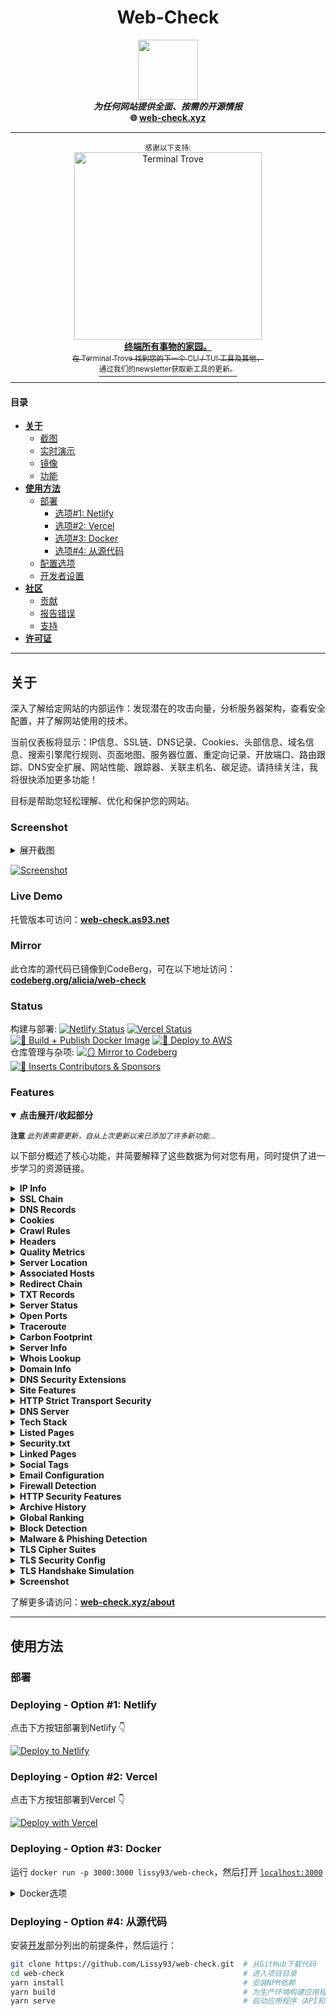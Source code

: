 <h1 align="center">Web-Check</h1>

<p align="center">
<img src="https://i.ibb.co/q1gZN2p/web-check-logo.png" width="96" /><br />
<b><i>为任何网站提供全面、按需的开源情报</i></b>
<br />
<b>🌐 <a href="https://web-check.xyz/">web-check.xyz</a></b><br />
</p>

---
<p align="center">
  <sup>感谢以下支持:</sup><br>
<a href="https://terminaltrove.com/?utm_campaign=github&utm_medium=referral&utm_content=web-check&utm_source=wcgh">
  <img src="https://i.ibb.co/8jrrcZ0/IMG-7210.jpg" width="300" alt="Terminal Trove">
  <br>
  <strong>终端所有事物的家园。</strong>
</a>
<br>
<a href="https://terminaltrove.com/newsletter?utm_campaign=github&utm_medium=referral&utm_content=web-check&utm_source=wcgh">
  <sub>在 Terminal Trove 找到您的下一个 CLI / TUI 工具及其他，</sub>
  <br>
  <sup>通过我们的newsletter获取新工具的更新。</sup>
</a>
</p>

---

#### 目录

- **[关于](#about)**
  - [截图](#screenshot)
  - [实时演示](#live-demo)
  - [镜像](#mirror)
  - [功能](#features)
- **[使用方法](#usage)**
  - [部署](#deployment)
    - [选项#1: Netlify](#deploying---option-1-netlify)
    - [选项#2: Vercel](#deploying---option-2-vercel)
    - [选项#3: Docker](#deploying---option-3-docker)
    - [选项#4: 从源代码](#deploying---option-4-from-source)
  - [配置选项](#configuring)
  - [开发者设置](#developing)
- **[社区](#community)**
  - [贡献](#contributing)
  - [报告错误](#reporting-bugs)
  - [支持](#supporting)
- **[许可证](#license)**

---

## 关于
深入了解给定网站的内部运作：发现潜在的攻击向量，分析服务器架构，查看安全配置，并了解网站使用的技术。

当前仪表板将显示：IP信息、SSL链、DNS记录、Cookies、头部信息、域名信息、搜索引擎爬行规则、页面地图、服务器位置、重定向记录、开放端口、路由跟踪、DNS安全扩展、网站性能、跟踪器、关联主机名、碳足迹。请持续关注，我将很快添加更多功能！

目标是帮助您轻松理解、优化和保护您的网站。

### Screenshot

<details>
      <summary>展开截图</summary>

[![Screenshot](https://raw.githubusercontent.com/Lissy93/web-check/master/.github/screenshots/web-check-screenshot1.png)](https://web-check.as93.net/)
      
</details>

[![Screenshot](https://i.ibb.co/r0jXN6s/web-check.png)](https://github.com/Lissy93/web-check/tree/master/.github/screenshots)

### Live Demo
托管版本可访问：**[web-check.as93.net](https://web-check.as93.net)**

### Mirror
此仓库的源代码已镜像到CodeBerg，可在以下地址访问：**[codeberg.org/alicia/web-check](https://codeberg.org/alicia/web-check)**

### Status

构建与部署: [![Netlify Status](https://api.netlify.com/api/v1/badges/c43453c1-5333-4df7-889b-c1d2b52183c0/deploy-status)](https://app.netlify.com/sites/web-check/deploys)
[![Vercel Status](https://therealsujitk-vercel-badge.vercel.app/?app=web-check-ten)](https://vercel.com/as93/web-check/)
[![🐳 Build + Publish Docker Image](https://github.com/Lissy93/web-check/actions/workflows/docker.yml/badge.svg)](https://github.com/Lissy93/web-check/actions/workflows/docker.yml)
[![🚀 Deploy to AWS](https://github.com/Lissy93/web-check/actions/workflows/deploy-aws.yml/badge.svg)](https://github.com/Lissy93/web-check/actions/workflows/deploy-aws.yml)
<br />
仓库管理与杂项: [![🪞 Mirror to Codeberg](https://github.com/Lissy93/web-check/actions/workflows/mirror.yml/badge.svg)](https://github.com/Lissy93/web-check/actions/workflows/mirror.yml)
[![💓 Inserts Contributors & Sponsors](https://github.com/Lissy93/web-check/actions/workflows/credits.yml/badge.svg)](https://github.com/Lissy93/web-check/actions/workflows/credits.yml)

### Features

<details open>
<summary><b>点击展开/收起部分</b></summary>

<sup>**注意** _此列表需要更新，自从上次更新以来已添加了许多新功能..._</sup>

以下部分概述了核心功能，并简要解释了这些数据为何对您有用，同时提供了进一步学习的资源链接。

<details>
<summary><b>IP Info</b></summary>

###### 描述
IP地址（互联网协议地址）是为连接到网络/互联网的每个设备分配的数字标签。通过查询域名的DNS（域名系统）A（地址）记录，可以找到与给定域名关联的IP。

###### 用例
查找给定服务器的IP是进行进一步调查的第一步，因为它允许我们探测服务器以获取更多信息。包括创建目标网络基础设施的详细地图，确定服务器的物理位置，识别托管服务，甚至发现托管在同一IP地址上的其他域名。

###### Useful Links
- [Understanding IP Addresses](https://www.digitalocean.com/community/tutorials/understanding-ip-addresses-subnets-and-cidr-notation-for-networking)
- [IP Addresses - Wiki](https://en.wikipedia.org/wiki/IP_address)
- [RFC-791 Internet Protocol](https://tools.ietf.org/html/rfc791)
- [whatismyipaddress.com](https://whatismyipaddress.com/)

</details>
<details>
<summary><b>SSL Chain</b></summary>

<img width="300" src="https://i.ibb.co/kB7LsV1/wc-ssl.png" align="right" />

###### 描述
SSL证书是用于验证网站或服务器身份的数字证书，启用安全的加密通信（HTTPS），并在客户端和服务器之间建立信任。要使网站能够使用HTTPS协议并加密用户和网站数据传输，必须拥有有效的SSL证书。SSL证书由证书颁发机构（CA）签发，这些机构是验证证书持有者身份和合法性的可信第三方。

###### 用例
SSL证书不仅保证了数据传输的安全性，还提供了有价值的OSINT数据。SSL证书中的信息可能包括颁发机构、域名、有效期，有时甚至包括组织详细信息。这对于验证网站的真实性、了解其安全设置或发现关联的子域名或其他服务非常有用。

###### Useful Links
- [TLS - Wiki](https://en.wikipedia.org/wiki/Transport_Layer_Security)
- [What is SSL (via Cloudflare learning)](https://www.cloudflare.com/learning/ssl/what-is-ssl/)
- [RFC-8446 - TLS](https://tools.ietf.org/html/rfc8446)
- [SSL Checker](https://www.sslshopper.com/ssl-checker.html)

</details>
<details>
<summary><b>DNS Records</b></summary>

<img width="300" src="https://i.ibb.co/7Q1kMwM/wc-dns.png" align="right" />

###### 描述
此任务涉及查找与特定域名关联的DNS记录。DNS是一个将人类可读的域名翻译成计算机用于通信的IP地址的系统。存在多种类型的DNS记录，包括A（地址）、MX（邮件交换）、NS（名称服务器）、CNAME（规范名称）和TXT（文本）等。

###### 用例
提取DNS记录可以在OSINT调查中提供大量信息。例如，A和AAAA记录可以披露与域名关联的IP地址，可能揭示服务器位置。MX记录可以提供关于域名电子邮件提供商的线索。TXT记录通常用于各种管理目的，有时可能会无意泄露内部信息。了解域名的DNS设置还有助于理解其在线基础设施的构建和管理方式。

###### Useful Links
- [What are DNS records? (via Cloudflare learning)](https://www.cloudflare.com/learning/dns/dns-records/)
- [DNS Record Types](https://en.wikipedia.org/wiki/List_of_DNS_record_types)
- [RFC-1035 - DNS](https://tools.ietf.org/html/rfc1035)
- [DNS Lookup (via MxToolbox)](https://mxtoolbox.com/DNSLookup.aspx)

</details>
<details>
<summary><b>Cookies</b></summary>

<img width="300" src="https://i.ibb.co/TTQ6DtP/wc-cookies.png" align="right" />

###### 描述
Cookies任务涉及检查目标网站设置的HTTP cookies。Cookies是用户浏览网站时由网页浏览器存储在用户计算机上的小块数据。它们保存特定客户端和网站的少量数据，例如网站偏好、用户会话状态或跟踪信息。

###### 用例
Cookies可以揭示网站如何跟踪和与用户交互的信息。例如，会话Cookies可以显示用户会话是如何管理的，跟踪Cookies可以暗示使用了何种跟踪或分析框架。此外，检查Cookies政策和实践可以提供关于网站安全设置和隐私法规遵从性的见解。

###### Useful Links
- [HTTP Cookie Docs (Mozilla)](https://developer.mozilla.org/en-US/docs/Web/HTTP/Cookies)
- [What are Cookies (via Cloudflare Learning)](https://www.cloudflare.com/learning/privacy/what-are-cookies/)
- [Testing for Cookie Attributes (OWASP)](https://owasp.org/www-project-web-security-testing-guide/v42/4-Web_Application_Security_Testing/06-Session_Management_Testing/02-Testing_for_Cookies_Attributes)
- [RFC-6265 - Coolies](https://tools.ietf.org/html/rfc6265)

</details>
<details>
<summary><b>Crawl Rules</b></summary>

<img width="300" src="https://i.ibb.co/KwQCjPf/wc-robots.png" align="right" />

###### 描述
Robots.txt是一个通常位于域名根目录下的文件，用于实现机器人排除协议（REP），指示哪些页面应被哪些爬虫和机器人忽略。避免搜索引擎爬虫过载网站是一种良好实践，但不应将其用于将页面排除在搜索结果之外（应使用noindex元标签或头部）。

###### 用例
在调查期间检查robots.txt文件通常很有用，因为它有时会披露网站所有者不希望被索引的目录和页面，可能是因为它们包含敏感信息，或者揭示了其他隐藏或未链接的目录的存在。此外，了解爬行规则可能提供关于网站SEO策略的见解。

###### Useful Links
- [Google Search Docs - Robots.txt](https://developers.google.com/search/docs/advanced/robots/intro)
- [Learn about robots.txt (via Moz.com)](https://moz.com/learn/seo/robotstxt)
- [RFC-9309 -  Robots Exclusion Protocol](https://datatracker.ietf.org/doc/rfc9309/)
- [Robots.txt - wiki](https://en.wikipedia.org/wiki/Robots_exclusion_standard)

</details>
<details>
<summary><b>Headers</b></summary>

<img width="300" src="https://i.ibb.co/t3xcwP1/wc-headers.png" align="right" />

###### 描述
Headers任务涉及提取和解释目标网站在请求-响应周期中发送的HTTP头部。HTTP头部是响应开始时或实际数据之前发送的键值对。头部包含处理数据传输的重要指令，包括缓存策略、内容类型、编码、服务器信息、安全策略等。

###### 用例
分析HTTP头部可以在OSINT调查中提供重要见解。头部可以揭示特定的服务器配置、所选技术、缓存指令和各种安全设置。这些信息有助于确定网站的基础技术堆栈、服务器端安全措施、潜在漏洞和一般操作实践。

###### Useful Links
- [HTTP Headers - Docs](https://developer.mozilla.org/en-US/docs/Web/HTTP/Headers)
- [RFC-7231 Section 7 - Headers](https://datatracker.ietf.org/doc/html/rfc7231#section-7)
- [List of header response fields](https://en.wikipedia.org/wiki/List_of_HTTP_header_fields)
- [OWASP Secure Headers Project](https://owasp.org/www-project-secure-headers/)

</details>
<details>
<summary><b>Quality Metrics</b></summary>

<img width="300" src="https://i.ibb.co/Kqg8rx7/wc-quality.png" align="right" />

###### 描述
使用Lighthouse，质量指标任务测量目标网站的性能、可访问性、最佳实践和SEO。这将返回一个包含100个核心指标的简单清单，以及每个类别的分数，以评估给定网站的整体质量。

###### 用例
用于评估网站的技术健康状况、SEO问题，识别漏洞，并确保符合标准。

###### Useful Links
- [Lighthouse Docs](https://developer.chrome.com/docs/lighthouse/)
- [Google Page Speed Tools](https://developers.google.com/speed)
- [W3 Accessibility Tools](https://www.w3.org/WAI/test-evaluate/)
- [Google Search Console](https://search.google.com/search-console)
- [SEO Checker](https://www.seobility.net/en/seocheck/)
- [PWA Builder](https://www.pwabuilder.com/)

</details>
<details>
<summary><b>Server Location</b></summary>

<img width="300" src="https://i.ibb.co/cXH2hfR/wc-location.png" align="right" />

###### 描述
服务器位置任务根据其IP地址确定托管给定网站的服务器的物理位置。这是通过在位置数据库中查找IP来完成的，该数据库将IP映射到已知数据中心和ISP的经纬度。从经纬度中，还可以显示额外的上下文信息，如地图上的标记、地址、旗帜、时区、货币等。

###### 用例
了解服务器位置是更好地理解网站的第一步。对于网站所有者来说，这有助于优化内容分发，确保符合数据驻留要求，并识别可能影响特定地理区域用户体验的潜在延迟问题。对于安全研究人员来说，评估特定地区或司法管辖区在网络威胁和法规方面的风险。

###### Useful Links
- [IP Locator](https://geobytes.com/iplocator/)
- [Internet Geolocation - Wiki](https://en.wikipedia.org/wiki/Internet_geolocation)

</details>
<details>
<summary><b>Associated Hosts</b></summary>

<img width="300" src="https://i.ibb.co/25j1sT7/wc-hosts.png" align="right" />

###### 描述
此任务涉及识别和列出与网站主域名关联的所有域名和子域名（主机名）。此过程通常涉及DNS枚举以发现任何关联的域名和主机名，以及查看已知的DNS记录。

###### 用例
在调查期间，了解目标的完整网络存在范围至关重要。关联域名可能有助于发现相关项目、备份站点、开发/测试站点或与主站点相关的服务。这些有时可以提供额外的信息或潜在的安全漏洞。关联域名和主机名的全面列表还可以提供组织结构和在线足迹的概览。

###### Useful Links
- [DNS Enumeration - Wiki](https://en.wikipedia.org/wiki/DNS_enumeration)
- [OWASP - Enumerate Applications on Webserver](https://owasp.org/www-project-web-security-testing-guide/latest/4-Web_Application_Security_Testing/01-Information_Gathering/04-Enumerate_Applications_on_Webserver)
- [DNS Enumeration - DNS Dumpster](https://dnsdumpster.com/)
- [Subdomain Finder](https://subdomainfinder.c99.nl/)

</details>
<details>
<summary><b>Redirect Chain</b></summary>

<img width="300" src="https://i.ibb.co/hVVrmwh/wc-redirects.png" align="right" />

###### 描述
此任务跟踪从原始URL到最终目标URL的HTTP重定向序列。HTTP重定向是带有状态码的响应，建议客户端前往另一个URL。重定向可能因多种原因发生，例如URL规范化（定向到www版本的站点）、强制使用HTTPS、URL缩短器或将用户转发到新站点位置。

###### 用例
了解重定向链有几个原因。从安全角度来看，过长或复杂的重定向链可能是潜在安全风险的迹象，例如链中未加密的重定向。此外，重定向可能会影响网站性能和SEO，因为每次重定向都会引入额外的往返时间（RTT）。对于OSINT来说，了解重定向链有助于识别不同域名之间的关系或揭示某些技术或托管提供商的使用。

###### Useful Links
- [HTTP Redirects - MDN](https://developer.mozilla.org/en-US/docs/Web/HTTP/Redirections)
- [URL Redirection - Wiki](https://en.wikipedia.org/wiki/URL_redirection)
- [301 Redirects explained](https://ahrefs.com/blog/301-redirects/)

</details>
<details>
<summary><b>TXT Records</b></summary>

<img width="300" src="https://i.ibb.co/wyt21QN/wc-txt-records.png" align="right" />

###### 描述
TXT记录是一种DNS记录类型，为域外来源提供文本信息。它们可用于多种目的，例如验证域名所有权、确保电子邮件安全，甚至防止对网站的未经授权更改。

###### 用例
TXT记录通常揭示了与给定域名一起使用的外部服务和技术。它们可能显示有关域名电子邮件配置的详细信息，使用特定服务（如Google Workspace或Microsoft 365）的证据，或安全措施（如SPF和DKIM）的存在。了解这些细节可以洞察组织使用的技术、其电子邮件安全实践和潜在漏洞。

###### Useful Links
- [TXT Records (via Cloudflare Learning)](https://www.cloudflare.com/learning/dns/dns-records/dns-txt-record/)
- [TXT Records - Wiki](https://en.wikipedia.org/wiki/TXT_record)
- [RFC-1464 - TXT Records](https://datatracker.ietf.org/doc/html/rfc1464)
- [TXT Record Lookup (via MxToolbox)](https://mxtoolbox.com/TXTLookup.aspx)

</details>
<details>
<summary><b>Server Status</b></summary>

<img width="300" src="https://i.ibb.co/V9CNLBK/wc-status.png" align="right" />

###### 描述
检查服务器是否在线并响应请求。

###### 用例


###### Useful Links

</details>
<details>
<summary><b>Open Ports</b></summary>

<img width="300" src="https://i.ibb.co/F8D1hmf/wc-ports.png" align="right" />

###### 描述
服务器上的开放端口是可用于与客户端建立连接的通信端点。每个端口对应于特定的服务或协议，例如HTTP（端口80）、HTTPS（端口443）、FTP（端口21）等。可以使用端口扫描等技术确定服务器上的开放端口。

###### 用例
了解服务器上哪些端口是开放的，可以提供有关运行在该服务器上的服务的信息，这对于了解系统的潜在漏洞或了解服务器提供的服务性质非常有用。

###### Useful Links
- [List of TCP & UDP Port Numbers](https://en.wikipedia.org/wiki/List_of_TCP_and_UDP_port_numbers)
- [NMAP - Port Scanning Basics](https://nmap.org/book/man-port-scanning-basics.html)

</details>
<details>
<summary><b>Traceroute</b></summary>

<img width="300" src="https://i.ibb.co/M59qgxP/wc-trace-route.png" align="right" />

###### 描述
Traceroute是一种网络诊断工具，用于实时跟踪信息包从一个系统到另一个系统的路径。它记录沿途的每个跃点，提供有关路由器IP和每个点的延迟的详细信息。

###### 用例
在OSINT调查中，traceroute可以提供有关支持网站或服务的网络基础设施的路由路径和地理位置的见解。这有助于识别网络瓶颈、潜在的审查或网络流量操纵，并总体了解网络的结构和效率。此外，在traceroute期间收集的IP地址可能为进一步的OSINT调查提供额外的查询点。

###### Useful Links
- [undefined](function link() { [native code] })
- [undefined](function link() { [native code] })
- [undefined](function link() { [native code] })
- [undefined](function link() { [native code] })

</details>
<details>
<summary><b>Carbon Footprint</b></summary>

<img width="300" src="https://i.ibb.co/5v6fSyw/Screenshot-from-2023-07-29-19-07-50.png" align="right" />

###### 描述
此任务计算网站的估计碳足迹。它基于传输和处理的数据量以及托管和交付网站的服务器的能源使用量。网站越大，功能越复杂，其碳足迹可能越高。

###### 用例
从OSINT的角度来看，了解网站的碳足迹并不能直接提供有关其内部运作或背后组织的见解。然而，在涉及环境影响的更广泛分析中，它仍然是宝贵的数据。例如，对于关注数字基础设施可持续性的活动家、研究人员或道德黑客来说，这可能有助于追究组织的环保责任。

###### Useful Links
- [WebsiteCarbon - Carbon Calculator](https://www.websitecarbon.com/)
- [The Green Web Foundation](https://www.thegreenwebfoundation.org/)
- [The Eco Friendly Web Alliance](https://ecofriendlyweb.org/)
- [Reset.org](https://en.reset.org/)
- [Your website is killing the planet - via Wired](https://www.wired.co.uk/article/internet-carbon-footprint)

</details>
<details>
<summary><b>Server Info</b></summary>

<img width="300" src="https://i.ibb.co/Mk1jx32/wc-server.png" align="right" />

###### 描述
此任务检索有关托管目标网站的服务器的各种信息。这可能包括服务器类型（例如Apache、Nginx）、托管提供商、自治系统编号（ASN）等。这些信息通常通过IP地址查找和HTTP响应头分析获得。

###### 用例
在OSINT背景下，服务器信息可以提供有关网站背后组织的重要线索。例如，托管提供商的选择可能暗示组织运营的地理区域，而服务器类型可能提示组织使用的技术。ASN还可以用于查找由同一组织托管的其他域名。

###### Useful Links
- [undefined](function link() { [native code] })
- [undefined](function link() { [native code] })
- [undefined](function link() { [native code] })
- [undefined](function link() { [native code] })

</details>
<details>
<summary><b>Whois Lookup</b></summary>

<img width="300" src="https://i.ibb.co/89WLp14/wc-domain.png" align="right" />

###### 描述
此任务检索目标域名的Whois记录。Whois记录是信息的丰富来源，包括域名注册人的姓名和联系信息、域名的创建和到期日期、域名的名称服务器等。这些信息通常通过查询Whois数据库服务器获得。

###### 用例
在OSINT背景下，Whois记录可以提供有关网站背后实体的重要线索。它们可以显示域名首次注册的时间和到期时间，这可能提供有关实体运营时间线的见解。联系信息虽然通常被编辑或匿名化，但有时可以为进一步调查提供额外的途径。名称服务器还可以用于将同一实体拥有的多个域名联系起来。

###### Useful Links
- [undefined](function link() { [native code] })
- [undefined](function link() { [native code] })
- [undefined](function link() { [native code] })

</details>
<details>
<summary><b>Domain Info</b></summary>

<img width="300" src="https://i.ibb.co/89WLp14/wc-domain.png" align="right" />

###### 描述
此任务检索目标域名的Whois记录。Whois记录是信息的丰富来源，包括域名注册人的姓名和联系信息、域名的创建和到期日期、域名的名称服务器等。这些信息通常通过查询Whois数据库服务器获得。

###### 用例
在OSINT背景下，Whois记录可以提供有关网站背后实体的重要线索。它们可以显示域名首次注册的时间和到期时间，这可能提供有关实体运营时间线的见解。联系信息虽然通常被编辑或匿名化，但有时可以为进一步调查提供额外的途径。名称服务器还可以用于将同一实体拥有的多个域名联系起来。

###### Useful Links
- [undefined](function link() { [native code] })
- [undefined](function link() { [native code] })
- [undefined](function link() { [native code] })

</details>
<details>
<summary><b>DNS Security Extensions</b></summary>

<img width="300" src="https://i.ibb.co/J54zVmQ/wc-dnssec.png" align="right" />

###### 描述
如果没有DNSSEC，中间人攻击者可能伪造记录并将用户引导至钓鱼网站。这是因为DNS系统没有内置方法来验证请求的响应是否被伪造，或者过程中的任何其他部分是否被攻击者中断。DNS安全扩展（DNSSEC）通过使用公钥对DNS记录进行签名来保护DNS查询，因此浏览器可以检测响应是否被篡改。解决此问题的另一个方法是DoH（基于HTTPS的DNS）和DoT（基于TLD的DNS）。

###### 用例
DNSSEC信息提供了对组织网络安全成熟度和围绕DNS欺骗和缓存投毒的潜在漏洞的见解。如果没有实施DNS安全（DNSSEC、DoH、DoT等），这可能为攻击者提供入口点。

###### Useful Links
- [undefined](function link() { [native code] })
- [undefined](function link() { [native code] })
- [undefined](function link() { [native code] })
- [undefined](function link() { [native code] })
- [undefined](function link() { [native code] })
- [undefined](function link() { [native code] })

</details>
<details>
<summary><b>Site Features</b></summary>

<img width="300" src="https://i.ibb.co/gP4P6kp/wc-features.png" align="right" />

###### 描述
检查网站上存在哪些核心功能。如果某功能被标记为“死”，则表示它在加载时未被积极使用。

###### 用例
这有助于了解网站的功能以及需要寻找哪些技术。

###### Useful Links

</details>
<details>
<summary><b>HTTP Strict Transport Security</b></summary>

<img width="300" src="https://i.ibb.co/k253fq4/Screenshot-from-2023-07-17-20-10-52.png" align="right" />

###### 描述
HTTP严格传输安全（HSTS）是一种网络安全策略机制，有助于保护网站免受协议降级攻击和Cookie劫持。网站可以通过符合一组要求并提交至列表来加入HSTS预加载列表。

###### 用例
网站启用HSTS有几个重要原因：
      1. 用户书签或手动输入http://example.com并受到中间人攻击者的攻击
        HSTS会自动将HTTP请求重定向到目标域名的HTTPS
      2. 旨在纯HTTPS的Web应用程序无意中包含HTTP链接或通过HTTP提供内容
        HSTS会自动将HTTP请求重定向到目标域名的HTTPS
      3. 中间人攻击者试图使用无效证书拦截受害者用户的流量，并希望用户接受不良证书
        HSTS不允许用户覆盖无效证书消息

###### Useful Links
- [undefined](function link() { [native code] })
- [undefined](function link() { [native code] })
- [undefined](function link() { [native code] })

</details>
<details>
<summary><b>DNS Server</b></summary>

<img width="300" src="https://i.ibb.co/tKpL8F9/Screenshot-from-2023-08-12-15-43-12.png" align="right" />

###### 描述
此检查确定请求的URL/IP解析到的DNS服务器。还会进行初步检查，以查看DNS服务器是否支持DoH，以及是否容易受到DNS缓存投毒的影响。

###### 用例


###### Useful Links

</details>
<details>
<summary><b>Tech Stack</b></summary>

<img width="300" src="https://i.ibb.co/bBQSQNz/Screenshot-from-2023-08-12-15-43-46.png" align="right" />

###### 描述
检查网站使用哪些技术构建。这是通过获取并解析网站，然后将其与Wappalyzer维护的大量RegEx列表进行比较，以识别不同技术留下的独特指纹来完成的。

###### 用例
识别网站的技术堆栈有助于通过暴露潜在漏洞来评估其安全性，指导竞争分析和开发决策，并可以指导定制的营销策略。道德地应用这些知识至关重要，以避免数据盗窃或未经授权的入侵等有害活动。

###### Useful Links
- [Wappalyzer fingerprints](https://github.com/wappalyzer/wappalyzer/tree/master/src/technologies)
- [BuiltWith - Check what tech a site is using](https://builtwith.com/)

</details>
<details>
<summary><b>Listed Pages</b></summary>

<img width="300" src="https://i.ibb.co/GtrCQYq/Screenshot-from-2023-07-21-12-28-38.png" align="right" />

###### 描述
此任务查找并解析网站的列出站点地图。此文件列出了网站上的公共子页面，作者希望这些页面被搜索引擎抓取。站点地图有助于SEO，但也可以方便地查看网站的所有公共内容。

###### 用例
了解网站公共内容的结构，对于网站所有者来说，检查您的站点地图是否可访问、可解析并包含您希望的所有内容。

###### Useful Links
- [Learn about Sitemaps](https://developers.google.com/search/docs/crawling-indexing/sitemaps/overview)
- [Sitemap XML spec](https://www.sitemaps.org/protocol.html)
- [Sitemap tutorial](https://www.conductor.com/academy/xml-sitemap/)

</details>
<details>
<summary><b>Security.txt</b></summary>

<img width="300" src="https://i.ibb.co/tq1FT5r/Screenshot-from-2023-07-24-20-31-21.png" align="right" />

###### 描述
security.txt文件告诉研究人员如何负责任地披露在您的网站上发现的任何安全问题。该标准在RFC 9116中提出，并规定该文件应包括联系点（电子邮件地址），以及可选的其他信息，如安全披露政策的链接、PGP密钥、首选语言、政策到期时间等。该文件应位于域名的根目录下，位于/security.txt或/.well-known/security.txt。

###### 用例
这很重要，因为如果没有定义的联系点，安全研究人员可能无法报告关键安全问题，或者可能使用不安全或公开的渠道这样做。从OSINT的角度来看，您还可以从中获取有关网站的信息，包括其安全态度、CSAF提供商以及PGP公钥中的元数据。

###### Useful Links
- [securitytxt.org](https://securitytxt.org/)
- [RFC-9116 Proposal](https://datatracker.ietf.org/doc/html/rfc9116)
- [RFC-9116 History](https://datatracker.ietf.org/doc/rfc9116/)
- [Security.txt (Wikipedia)](https://en.wikipedia.org/wiki/Security.txt)
- [Example security.txt (Cloudflare)](https://www.cloudflare.com/.well-known/security.txt)
- [Tutorial for creating security.txt (Pieter Bakker)](https://pieterbakker.com/implementing-security-txt/)

</details>
<details>
<summary><b>Linked Pages</b></summary>

<img width="300" src="https://i.ibb.co/LtK14XR/Screenshot-from-2023-07-29-11-16-44.png" align="right" />

###### 描述
显示网站上发现的所有内部和外部链接，由附加到锚元素的href属性标识。

###### 用例
对于网站所有者来说，这有助于诊断SEO问题，改进网站结构，了解内容如何相互连接。外部链接可以显示合作伙伴关系、依赖关系和潜在的声誉风险。从安全角度来看，出站链接可以帮助识别网站可能无意中链接到的任何恶意或受损站点。分析内部链接有助于了解网站结构，并可能发现不应公开的隐藏或易受攻击的页面。对于OSINT调查人员来说，它可以帮助全面了解目标，发现相关实体、资源，甚至网站隐藏的部分。

###### Useful Links
- [W3C Link Checker](https://validator.w3.org/checklink)

</details>
<details>
<summary><b>Social Tags</b></summary>

<img width="300" src="https://i.ibb.co/4srTT1w/Screenshot-from-2023-07-29-11-15-27.png" align="right" />

###### 描述
网站可以包含某些元标签，告诉搜索引擎和社交媒体平台显示哪些信息。这通常包括标题、描述、缩略图、关键字、作者、社交账户等。

###### 用例
将这些数据添加到您的网站将提升SEO，作为OSINT研究人员，了解给定Web应用程序如何描述自己很有用。

###### Useful Links
- [SocialSharePreview.com](https://socialsharepreview.com/)
- [The guide to social meta tags](https://css-tricks.com/essential-meta-tags-social-media/)
- [Web.dev metadata tags](https://web.dev/learn/html/metadata/)
- [Open Graph Protocol](https://ogp.me/)
- [Twitter Cards](https://developer.twitter.com/en/docs/twitter-for-websites/cards/overview/abouts-cards)
- [Facebook Open Graph](https://developers.facebook.com/docs/sharing/webmasters)

</details>
<details>
<summary><b>Email Configuration</b></summary>

<img width="300" src="https://i.ibb.co/yqhwx5G/Screenshot-from-2023-07-29-18-22-20.png" align="right" />

###### 描述
DMARC（基于域的消息认证、报告和一致性）：DMARC是一种电子邮件认证协议，与SPF和DKIM一起工作，以防止电子邮件欺骗和钓鱼。它允许域名所有者通过在DNS中发布的策略指定如何处理未经认证的邮件，并为接收邮件服务器提供一种向发件人发送有关邮件合规性反馈的方式。BIMI（消息识别品牌指示符）：BIMI是一种新兴的电子邮件标准，使组织能够自动在其客户的电子邮件客户端中显示标志。BIMI将标志与域的DMARC记录绑定，为收件人提供另一个视觉上的合法性保证。DKIM（域密钥识别邮件）：DKIM是一种电子邮件安全标准，旨在确保消息在发送和接收服务器之间的传输中未被更改。它使用与发件人域链接的数字签名来验证发件人并确保消息完整性。SPF（发件人策略框架）：SPF是一种电子邮件认证方法，旨在防止电子邮件欺骗。它通过创建DNS记录指定哪些邮件服务器有权代表域发送电子邮件，从而保护免受垃圾邮件的影响。这有助于接收邮件服务器检查来自域的传入邮件是否来自该域管理员授权的主机。

###### 用例
这些信息对研究人员很有帮助，因为它有助于评估域的电子邮件安全状况，发现潜在漏洞，并验证电子邮件的合法性以检测钓鱼。这些细节还可以洞察托管环境、潜在服务提供商以及目标组织的配置模式，协助调查工作。

###### Useful Links
- [Intro to DMARC, DKIM, and SPF (via Cloudflare)](https://www.cloudflare.com/learning/email-security/dmarc-dkim-spf/)
- [EasyDMARC Domain Scanner](https://easydmarc.com/tools/domain-scanner)
- [MX Toolbox](https://mxtoolbox.com/)
- [RFC-7208 - SPF](https://datatracker.ietf.org/doc/html/rfc7208)
- [RFC-6376 - DKIM](https://datatracker.ietf.org/doc/html/rfc6376)
- [RFC-7489 - DMARC](https://datatracker.ietf.org/doc/html/rfc7489)
- [BIMI Group](https://bimigroup.org/)

</details>
<details>
<summary><b>Firewall Detection</b></summary>

<img width="300" src="https://i.ibb.co/MfcxQt2/Screenshot-from-2023-08-12-15-40-52.png" align="right" />

###### 描述
WAF或Web应用防火墙通过过滤和监控Web应用程序与互联网之间的HTTP流量来帮助保护Web应用程序。它通常保护Web应用程序免受跨站伪造、跨站脚本（XSS）、文件包含和SQL注入等攻击。

###### 用例
了解网站是否使用WAF以及使用哪种防火墙软件/服务很有用，因为这提供了网站对几种攻击向量的保护见解，但也可能揭示防火墙本身的漏洞。

###### Useful Links
- [What is a WAF (via Cloudflare Learning)](https://www.cloudflare.com/learning/ddos/glossary/web-application-firewall-waf/)
- [OWASP - Web Application Firewalls](https://owasp.org/www-community/Web_Application_Firewall)
- [Web Application Firewall Best Practices](https://owasp.org/www-pdf-archive/Best_Practices_Guide_WAF_v104.en.pdf)
- [WAF - Wiki](https://en.wikipedia.org/wiki/Web_application_firewall)

</details>
<details>
<summary><b>HTTP Security Features</b></summary>

<img width="300" src="https://i.ibb.co/LP05HMV/Screenshot-from-2023-08-12-15-40-28.png" align="right" />

###### 描述
正确配置的安全HTTP头部为您的网站增加了一层针对常见攻击的保护。主要需要注意的头部包括：HTTP严格传输安全（HSTS）：强制使用HTTPS，减轻中间人攻击和协议降级尝试。内容安全策略（CSP）：约束网页资源以防止跨站脚本和数据注入攻击。X-Content-Type-Options：防止浏览器从声明的内容类型中嗅探MIME，遏制MIME类型混淆攻击。X-Frame-Options：通过控制浏览器是否应在`<frame>`、`<iframe>`、`<embed>`或`<object>`中渲染页面，保护用户免受点击劫持攻击。

###### 用例
审查安全头部很重要，因为它提供了有关网站防御态势和潜在漏洞的见解，能够主动缓解问题并确保符合安全最佳实践。

###### Useful Links
- [OWASP Secure Headers Project](https://owasp.org/www-project-secure-headers/)
- [HTTP Header Cheatsheet](https://cheatsheetseries.owasp.org/cheatsheets/HTTP_Headers_Cheat_Sheet.html)
- [content-security-policy.com](https://content-security-policy.com/)
- [resourcepolicy.fyi](https://resourcepolicy.fyi/)
- [HTTP Security Headers](https://securityheaders.com/)
- [Mozilla Observatory](https://observatory.mozilla.org/)
- [CSP Docs](https://developer.mozilla.org/en-US/docs/Web/HTTP/CSP)
- [HSTS Docs](https://developer.mozilla.org/en-US/docs/Web/HTTP/Headers/Strict-Transport-Security)
- [X-Content-Type-Options Docs](https://developer.mozilla.org/en-US/docs/Web/HTTP/Headers/X-Content-Type-Options)
- [X-Frame-Options Docs](https://developer.mozilla.org/en-US/docs/Web/HTTP/Headers/X-Frame-Options)
- [X-XSS-Protection Docs](https://developer.mozilla.org/en-US/docs/Web/HTTP/Headers/X-XSS-Protection)

</details>
<details>
<summary><b>Archive History</b></summary>

<img width="300" src="https://i.ibb.co/nB9szT1/Screenshot-from-2023-08-14-22-31-16.png" align="right" />

###### 描述
从Wayback Machine获取完整的档案历史。

###### 用例
这对于了解网站的历史以及随时间变化的情况很有用。它还可以用于查找旧版本的网站，或查找已删除的内容。

###### Useful Links
- [Wayback Machine](https://archive.org/web/)

</details>
<details>
<summary><b>Global Ranking</b></summary>

<img width="300" src="https://i.ibb.co/nkbczgb/Screenshot-from-2023-08-14-22-02-40.png" align="right" />

###### 描述
此检查显示请求网站的全球排名。这仅对排名前1亿的网站准确。我们使用的是Tranco项目的数据（见下文），该项目从Umbrella、Majestic、Quantcast、Chrome用户体验报告和Cloudflare Radar中整理了网络上的顶级网站。

###### 用例
了解网站的整体全球排名有助于了解网站的规模，并与其他网站进行比较。它还可以用于了解网站的相对受欢迎程度，并识别潜在趋势。

###### Useful Links
- [Tranco List](https://tranco-list.eu/)
- [Tranco Research Paper](https://tranco-list.eu/assets/tranco-ndss19.pdf)

</details>
<details>
<summary><b>Block Detection</b></summary>

<img width="300" src="https://i.ibb.co/M5JSXbW/Screenshot-from-2023-08-26-12-12-43.png" align="right" />

###### 描述
使用10多个最受欢迎的隐私、恶意软件和家长控制阻止DNS服务器检查对URL的访问。

###### 用例


###### Useful Links
- [ThreatJammer Lists](https://threatjammer.com/osint-lists)

</details>
<details>
<summary><b>Malware & Phishing Detection</b></summary>

<img width="300" src="https://i.ibb.co/hYgy621/Screenshot-from-2023-08-26-12-07-47.png" align="right" />

###### 描述
检查网站是否出现在几个常见的恶意软件和钓鱼列表中，以确定其威胁级别。

###### 用例
了解网站是否被任何这些服务列为威胁，有助于了解网站的声誉，并识别潜在趋势。

###### Useful Links
- [URLHaus](https://urlhaus-api.abuse.ch/)
- [PhishTank](https://www.phishtank.com/)

</details>
<details>
<summary><b>TLS Cipher Suites</b></summary>

<img width="300" src="https://i.ibb.co/6ydtH5R/Screenshot-from-2023-08-26-12-09-58.png" align="right" />

###### 描述
这些是服务器用于建立安全连接的加密算法组合。它包括密钥交换算法、批量加密算法、MAC算法和PRF（伪随机函数）。

###### 用例
从安全角度测试这些信息很重要。因为密码套件的安全性取决于其包含的算法。如果密码套件中的加密或认证算法版本存在已知漏洞，则密码套件和TLS连接可能容易受到降级或其他攻击。

###### Useful Links
- [sslscan2 CLI](https://github.com/rbsec/sslscan)
- [ssl-enum-ciphers (NPMAP script)](https://nmap.org/nsedoc/scripts/ssl-enum-ciphers.html)

</details>
<details>
<summary><b>TLS Security Config</b></summary>

<img width="300" src="https://i.ibb.co/FmksZJt/Screenshot-from-2023-08-26-12-12-09.png" align="right" />

###### 描述
这使用Mozilla的TLS Observatory指南检查TLS配置的安全性。它检查可能使网站容易受到攻击的不良配置，并提供修复建议。它还将提供有关过时和现代TLS配置的建议。

###### 用例
了解网站TLS配置的问题将帮助您解决潜在漏洞，并确保网站使用最新、最安全的TLS配置。

###### Useful Links

</details>
<details>
<summary><b>TLS Handshake Simulation</b></summary>

<img width="300" src="https://i.ibb.co/F7qRZkh/Screenshot-from-2023-08-26-12-11-28.png" align="right" />

###### 描述
这模拟了不同客户端（浏览器、操作系统）如何与服务器执行TLS握手。它有助于识别兼容性问题和不安全的配置。

###### 用例


###### Useful Links
- [TLS Handshakes (via Cloudflare Learning)](https://www.cloudflare.com/learning/ssl/what-happens-in-a-tls-handshake/)
- [SSL Test (via SSL Labs)](https://www.ssllabs.com/ssltest/)

</details>
<details>
<summary><b>Screenshot</b></summary>

<img width="300" src="https://i.ibb.co/2F0x8kP/Screenshot-from-2023-07-29-18-34-48.png" align="right" />

###### 描述
此检查截取请求的URL/IP解析到的网页的屏幕截图并显示。

###### 用例
这可能有助于查看给定网站的外观，不受您的浏览器、IP或位置的约束。

</details>

</details>

了解更多请访问：**[web-check.xyz/about](https://web-check.xyz/about)**

---

## 使用方法

### 部署

### Deploying - Option #1: Netlify

点击下方按钮部署到Netlify 👇

[![Deploy to Netlify](https://img.shields.io/badge/Deploy-Netlify-%2330c8c9?style=for-the-badge&logo=netlify&labelColor=1e0e41 'Deploy Web-Check to Netlify, via 1-Click Script')](https://app.netlify.com/start/deploy?repository=https://github.com/lissy93/web-check)

### Deploying - Option #2: Vercel

点击下方按钮部署到Vercel 👇

[![Deploy with Vercel](https://img.shields.io/badge/Deploy-Vercel-%23ffffff?style=for-the-badge&logo=vercel&labelColor=1e0e41)](https://vercel.com/new/clone?repository-url=https%3A%2F%2Fgithub.com%2Flissy93%2Fweb-check&project-name=web-check&repository-name=web-check-fork&demo-title=Web-Check%20Demo&demo-description=Check%20out%20web-check.xyz%20to%20see%20a%20live%20demo%20of%20this%20application%20running.&demo-url=https%3A%2F%2Fweb-check.xyz&demo-image=https%3A%2F%2Fraw.githubusercontent.com%2FLissy93%2Fweb-check%2Fmaster%2F.github%2Fscreenshots%2Fweb-check-screenshot10.png)

### Deploying - Option #3: Docker

运行 `docker run -p 3000:3000 lissy93/web-check`，然后打开 [`localhost:3000`](http://localhost:3000)

<details>
<summary>Docker选项</summary>

您可以从以下位置获取Docker镜像：
- DockerHub: [`lissy93/web-check`](https://hub.docker.com/r/lissy93/web-check)
- GHCR: [`ghcr.io/lissy93/web-check`](https://github.com/Lissy93/web-check/pkgs/container/web-check)
- 或通过克隆仓库并运行 `docker build -t web-check .` 自行构建镜像

</details>

### Deploying - Option #4: 从源代码

安装[开发](#developing)部分列出的前提条件，然后运行：

```bash
git clone https://github.com/Lissy93/web-check.git  # 从GitHub下载代码
cd web-check                                        # 进入项目目录
yarn install                                        # 安装NPM依赖
yarn build                                          # 为生产环境构建应用程序
yarn serve                                          # 启动应用程序（API和GUI）
